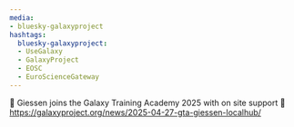 ```yaml
---
media:
- bluesky-galaxyproject
hashtags:
  bluesky-galaxyproject:
  - UseGalaxy
  - GalaxyProject
  - EOSC
  - EuroScienceGateway
---
```

🌠 Giessen joins the Galaxy Training Academy 2025 with on site support 🎉
https://galaxyproject.org/news/2025-04-27-gta-giessen-localhub/